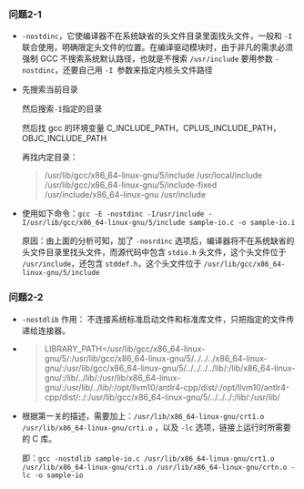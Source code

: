 ### 问题2-1

+ `-nostdinc`，它使编译器不在系统缺省的头文件目录里面找头文件，一般和 `-I` 联合使用，明确限定头文件的位置。在编译驱动模块时，由于非凡的需求必须强制 GCC 不搜索系统默认路径，也就是不搜索 `/usr/include` 要用参数 `-nostdinc`，还要自己用 `-I `参数来指定内核头文件路径

+ 先搜索当前目录

  然后搜索`-I`指定的目录

  然后找  gcc 的环境变量 C_INCLUDE_PATH，CPLUS_INCLUDE_PATH，OBJC_INCLUDE_PATH

  再找内定目录：

  >  /usr/lib/gcc/x86_64-linux-gnu/5/include
  >  /usr/local/include
  >  /usr/lib/gcc/x86_64-linux-gnu/5/include-fixed
  >  /usr/include/x86_64-linux-gnu
  >  /usr/include

+ 使用如下命令：`gcc -E -nostdinc -I/usr/include -I/usr/lib/gcc/x86_64-linux-gnu/5/include sample-io.c -o sample-io.i`

  原因：由上面的分析可知，加了 `-nosrdinc` 选项后，编译器将不在系统缺省的头文件目录里找头文件，而源代码中包含 `stdio.h` 头文件，这个头文件位于 `/usr/include`，还包含 `stddef.h`，这个头文件位于 `/usr/lib/gcc/x86_64-linux-gnu/5/include`

### 问题2-2

+ `-nostdlib` 作用： 不连接系统标准启动文件和标准库文件，只把指定的文件传递给连接器。

+ > LIBRARY_PATH=/usr/lib/gcc/x86_64-linux-gnu/5/:/usr/lib/gcc/x86_64-linux-gnu/5/../../../x86_64-linux-gnu/:/usr/lib/gcc/x86_64-linux-gnu/5/../../../../lib/:/lib/x86_64-linux-gnu/:/lib/../lib/:/usr/lib/x86_64-linux-gnu/:/usr/lib/../lib/:/opt/llvm10/antlr4-cpp/dist/:/opt/llvm10/antlr4-cpp/dist/:./:/usr/lib/gcc/x86_64-linux-gnu/5/../../../:/lib/:/usr/lib/

+ 根据第一关的描述，需要加上：`/usr/lib/x86_64-linux-gnu/crt1.o /usr/lib/x86_64-linux-gnu/crti.o` ，以及 `-lc` 选项，链接上运行时所需要的 C 库。

  即：`gcc -nostdlib sample-io.c /usr/lib/x86_64-linux-gnu/crt1.o /usr/lib/x86_64-linux-gnu/crti.o /usr/lib/x86_64-linux-gnu/crtn.o -lc -o sample-io`

